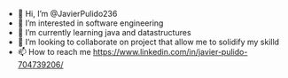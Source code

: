 - 👋 Hi, I’m @JavierPulido236
- 👀 I’m interested in software engineering
- 🌱 I’m currently learning java and datastructures
- 💞️ I’m looking to collaborate on project that allow me to solidify my skilld
- 📫 How to reach me https://www.linkedin.com/in/javier-pulido-704739206/

<!---
JavierPulido236/JavierPulido236 is a ✨ special ✨ repository because its `README.md` (this file) appears on your GitHub profile.
You can click the Preview link to take a look at your changes.
--->
